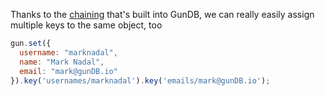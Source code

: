 Thanks to the [chaining](#) that's built into GunDB, we can really easily assign multiple keys to the same object, too

```javascript
gun.set({
  username: "marknadal",
  name: "Mark Nadal",
  email: "mark@gunDB.io"
}).key('usernames/marknadal').key('emails/mark@gunDB.io');
```